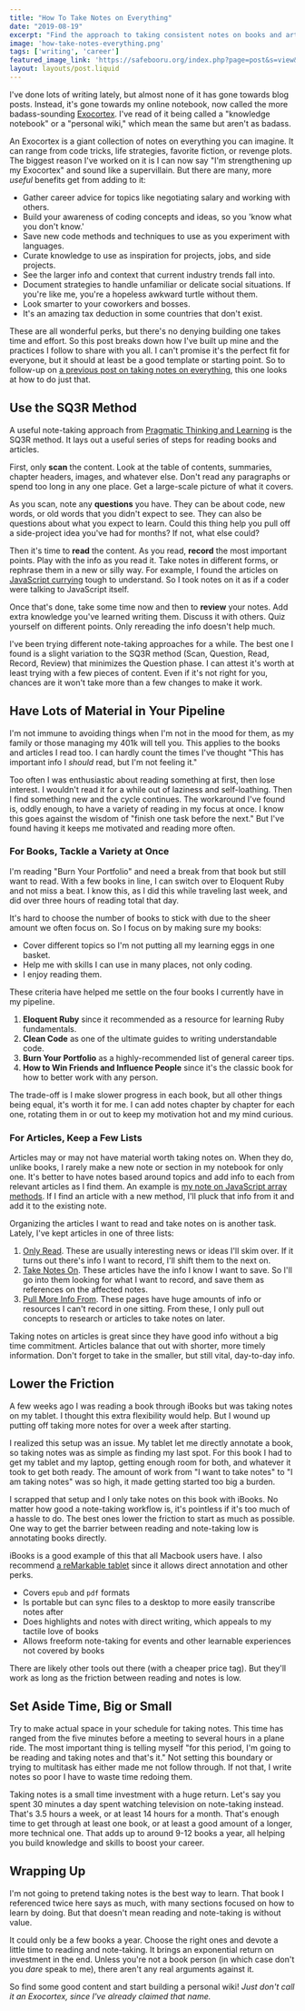 ```yaml
---
title: "How To Take Notes on Everything"
date: "2019-08-19"
excerpt: "Find the approach to taking consistent notes on books and articles to accelerate your learning."
image: 'how-take-notes-everything.png'
tags: ['writing', 'career']
featured_image_link: 'https://safebooru.org/index.php?page=post&s=view&id=2815426'
layout: layouts/post.liquid
---
```


I've done lots of writing lately, but almost none of it has gone towards blog posts. Instead, it's gone towards my online notebook, now called the more badass-sounding [Exocortex](/exocortex.html). I've read of it being called a "knowledge notebook" or a "personal wiki," which mean the same but aren't as badass.

An Exocortex is a giant collection of notes on everything you can imagine. It can range from code tricks, life strategies, favorite fiction, or revenge plots. The biggest reason I've worked on it is I can now say "I'm strengthening up my Exocortex" and sound like a supervillain. But there are many, more _useful_ benefits get from adding to it:

* Gather career advice for topics like negotiating salary and working with others.
* Build your awareness of coding concepts and ideas, so you 'know what you don't know.'
* Save new code methods and techniques to use as you experiment with languages.
* Curate knowledge to use as inspiration for projects, jobs, and side projects.
* See the larger info and context that current industry trends fall into.
* Document strategies to handle unfamiliar or delicate social situations. If you're like me, you're a hopeless awkward turtle without them.
* Look smarter to your coworkers and bosses.
* It's an amazing tax deduction in some countries that don't exist.

These are all wonderful perks, but there's no denying building one takes time and effort. So this post breaks down how I've built up mine and the practices I follow to share with you all. I can't promise it's the perfect fit for everyone, but it should at least be a good template or starting point. So to follow-up on [a previous post on taking notes on everything](https://dev.to/maxwell_dev/takes-notes-on-everything-3io), this one looks at how to do just that.

## Use the SQ3R Method

A useful note-taking approach from [Pragmatic Thinking and Learning](https://www.amazon.com/Pragmatic-Thinking-Learning-Refactor-Programmers/dp/1934356050) is the SQ3R method. It lays out a useful series of steps for reading books and articles.

First, only **scan** the content. Look at the table of contents, summaries, chapter headers, images, and whatever else. Don't read any paragraphs or spend too long in any one place. Get a large-scale picture of what it covers.

As you scan, note any **questions** you have. They can be about code, new words, or old words that you didn't expect to see. They can also be questions about what you expect to learn. Could this thing help you pull off a side-project idea you've had for months? If not, what else could?

Then it's time to **read** the content. As you read, **record** the most important points. Play with the info as you read it. Take notes in different forms, or rephrase them in a new or silly way. For example, I found the articles on [JavaScript currying](/exocortex/javascript/Currying.html#what-is-currying) tough to understand. So I took notes on it as if a coder were talking to JavaScript itself.

Once that's done, take some time now and then to **review** your notes. Add extra knowledge you've learned writing them. Discuss it with others. Quiz yourself on different points. Only rereading the info doesn't help much.

I've been trying different note-taking approaches for a while. The best one I found is a slight variation to the SQ3R method (Scan, Question, Read, Record, Review) that minimizes the Question phase. I can attest it's worth at least trying with a few pieces of content. Even if it's not right for you, chances are it won't take more than a few changes to make it work.

## Have Lots of Material in Your Pipeline

I'm not immune to avoiding things when I'm not in the mood for them, as my family or those managing my 401k will tell you. This applies to the books and articles I read too. I can hardly count the times I've thought "This has important info I _should_ read, but I'm not feeling it."

Too often I was enthusiastic about reading something at first, then lose interest. I wouldn't read it for a while out of laziness and self-loathing. Then I find something new and the cycle continues. The workaround I've found is, oddly enough, to have a variety of reading in my focus at once. I know this goes against the wisdom of "finish one task before the next." But I've found having it keeps me motivated and reading more often.

### For Books, Tackle a Variety at Once

I'm reading "Burn Your Portfolio" and need a break from that book but still want to read. With a few books in line, I can switch over to Eloquent Ruby and not miss a beat. I know this, as I did this while traveling last week, and did over three hours of reading total that day.

It's hard to choose the number of books to stick with due to the sheer amount we often focus on. So I focus on by making sure my books:

* Cover different topics so I'm not putting all my learning eggs in one basket.
* Help me with skills I can use in many places, not only coding.
* I enjoy reading them.

These criteria have helped me settle on the four books I currently have in my pipeline.

1. **Eloquent Ruby** since it recommended as a resource for learning Ruby fundamentals.
2. **Clean Code** as one of the ultimate guides to writing understandable code.
3. **Burn Your Portfolio** as a highly-recommended list of general career tips.
4. **How to Win Friends and Influence People** since it's the classic book for how to better work with any person.

The trade-off is I make slower progress in each book, but all other things being equal, it's worth it for me. I can add notes chapter by chapter for each one, rotating them in or out to keep my motivation hot and my mind curious.

### For Articles, Keep a Few Lists

Articles may or may not have material worth taking notes on. When they do, unlike books, I rarely make a new note or section in my notebook for only one. It's better to have notes based around topics and add info to each from relevant articles as I find them. An example is [my note on JavaScript array methods](/exocortex/javascript/ArrayMethods.html). If I find an article with a new method, I'll pluck that info from it and add it to the existing note.

Organizing the articles I want to read and take notes on is another task. Lately, I've kept articles in one of three lists:

1. [Only Read](https://www.notion.so/maxantonucci/Waiting-Articles-4bb0d6d09ebb48829d46c032251a32f8). These are usually interesting news or ideas I'll skim over. If it turns out there's info I want to record, I'll shift them to the next on.
2. [Take Notes On](https://www.notion.so/maxantonucci/Take-Notes-On-cc620dad19e546c28642a44b5ff3faf8). These articles have the info I know I want to save. So I'll go into them looking for what I want to record, and save them as references on the affected notes.
3. [Pull More Info From](https://www.notion.so/maxantonucci/Giant-Resources-26a5c0b36301437388f142c377884701). These pages have huge amounts of info or resources I can't record in one sitting. From these, I only pull out concepts to research or articles to take notes on later.

Taking notes on articles is great since they have good info without a big time commitment. Articles balance that out with shorter, more timely information. Don't forget to take in the smaller, but still vital, day-to-day info.

## Lower the Friction

A few weeks ago I was reading a book through iBooks but was taking notes on my tablet. I thought this extra flexibility would help. But I wound up putting off taking more notes for over a week after starting.

I realized this setup was an issue. My tablet let me directly annotate a book, so taking notes was as simple as finding my last spot. For this book I had to get my tablet and my laptop, getting enough room for both, and whatever it took to get both ready. The amount of work from "I want to take notes" to "I am taking notes" was so high, it made getting started too big a burden.

I scrapped that setup and I only take notes on this book with iBooks. No matter how good a note-taking workflow is, it's pointless if it's too much of a hassle to do. The best ones lower the friction to start as much as possible. One way to get the barrier between reading and note-taking low is annotating books directly.

iBooks is a good example of this that all Macbook users have. I also recommend [a reMarkable tablet](https://remarkable.com/) since it allows direct annotation and other perks.

* Covers `epub` and `pdf` formats
* Is portable but can sync files to a desktop to more easily transcribe notes after
* Does highlights and notes with direct writing, which appeals to my tactile love of books
* Allows freeform note-taking for events and other learnable experiences not covered by books

There are likely other tools out there (with a cheaper price tag). But they'll work as long as the friction between reading and notes is low.

## Set Aside Time, Big or Small

Try to make actual space in your schedule for taking notes. This time has ranged from the five minutes before a meeting to several hours in a plane ride. The most important thing is telling myself "for this period, I'm going to be reading and taking notes and that's it." Not setting this boundary or trying to multitask has either made me not follow through. If not that, I write notes so poor I have to waste time redoing them.

Taking notes is a small time investment with a huge return. Let's say you spent 30 minutes a day spent watching television on note-taking instead. That's 3.5 hours a week, or at least 14 hours for a month. That's enough time to get through at least one book, or at least a good amount of a longer, more technical one. That adds up to around 9-12 books a year, all helping you build knowledge and skills to boost your career.

## Wrapping Up

I'm not going to pretend taking notes is the best way to learn. That book I referenced twice here says as much, with many sections focused on how to learn by doing. But that doesn't mean reading and note-taking is without value.

It could only be a few books a year. Choose the right ones and devote a little time to reading and note-taking. It brings an exponential return on investment in the end. Unless you're not a book person (in which case don't you _dare_ speak to me), there aren't any real arguments against it.

So find some good content and start building a personal wiki! _Just don't call it an Exocortex, since I've already claimed that name._
